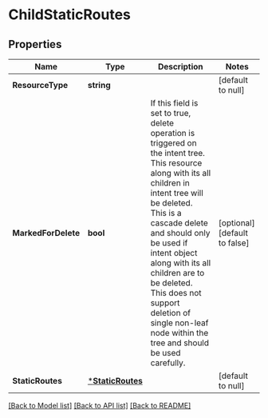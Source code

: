 # ChildStaticRoutes

## Properties
Name | Type | Description | Notes
------------ | ------------- | ------------- | -------------
**ResourceType** | **string** |  | [default to null]
**MarkedForDelete** | **bool** | If this field is set to true, delete operation is triggered on the intent tree. This resource along with its all children in intent tree will be deleted. This is a cascade delete and should only be used if intent object along with its all children are to be deleted. This does not support deletion of single non-leaf node within the tree and should be used carefully.  | [optional] [default to false]
**StaticRoutes** | [***StaticRoutes**](StaticRoutes.md) |  | [default to null]

[[Back to Model list]](../README.md#documentation-for-models) [[Back to API list]](../README.md#documentation-for-api-endpoints) [[Back to README]](../README.md)

